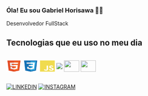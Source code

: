### Óla! Eu sou Gabriel Horisawa 🖐🏻

Desenvolvedor FullStack

## Tecnologias que eu uso no meu dia
<div style='display: inline_block'><br>
  
  <img align="center"  height="30" width="40" src="https://raw.githubusercontent.com/devicons/devicon/master/icons/html5/html5-original.svg">
  <img align="center"  height="30" width="40" src="https://raw.githubusercontent.com/devicons/devicon/master/icons/css3/css3-original.svg">
  <img align="center"  height="30" width="40" src="https://raw.githubusercontent.com/devicons/devicon/master/icons/javascript/javascript-plain.svg">
  <img align="center" heght="30"  width="40" src="https://cdn.jsdelivr.net/gh/devicons/devicon@latest/icons/angularjs/angularjs-original.svg" />
  <img align="center"  height="30" width="40" src="https://cdn.jsdelivr.net/gh/devicons/devicon@latest/icons/java/java-original.svg">
  <img align="center" height="30" width="40" src="https://cdn.jsdelivr.net/gh/devicons/devicon@latest/icons/nodejs/nodejs-original-wordmark.svg">
  
</div><br>

[![LINKEDIN](https://img.shields.io/badge/LinkedIn-0077B5?style=for-the-badge&logo=linkedin&logoColor=white)](https://www.linkedin.com/in/gabrielhorisawa/)
[![INSTAGRAM](https://img.shields.io/badge/Instagram-E4405F?style=for-the-badge&logo=instagram&logoColor=white)](https://www.instagram.com/gabrielhorisawa/)

